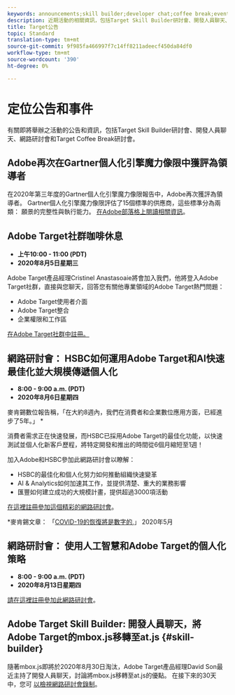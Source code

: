 ```yaml
---
keywords: announcements;skill builder;developer chat;coffee break;events
description: 近期活動的相關資訊，包括Target Skill Builder研討會、開發人員聊天、網路研討會和Target Coffee Break研討會。
title: Target公告
topic: Standard
translation-type: tm+mt
source-git-commit: 9f985fa466997f7c14ff8211adeecf450da84df0
workflow-type: tm+mt
source-wordcount: '390'
ht-degree: 0%

---
```



# 定位公告和事件

有關即將舉辦之活動的公告和資訊，包括Target Skill Builder研討會、開發人員聊天、網路研討會和Target Coffee Break研討會。

## Adobe再次在Gartner個人化引擎魔力像限中獲評為領導者

在2020年第三年度的Gartner個人化引擎魔力像限報告中，Adobe再次獲評為領導者。 Gartner個人化引擎魔力像限評估了15個標準的供應商，這些標準分為兩類： 願景的完整性與執行能力。 [在Adobe部落格上閱讀相關資訊](https://theblog.adobe.com/adobe-again-named-leader-in-gartner-magic-quadrant-for-personalization-engines/)。

## Adobe Target社群咖啡休息

* **上午10:00 - 11:00 (PDT)**
* **2020年8月5日星期三**

Adobe Target產品經理Cristinel Anastasoaie將會加入我們，他將登入Adobe Target社群，直接與您聊天，回答您有關他專業領域的Adobe Target熱門問題：

* Adobe Target使用者介面
* Adobe Target整合
* 企業權限和工作區

[在Adobe Target社群中註冊。](https://adobe-target-community-coffee-breaks.experienceleague.adobeevents.com/)

## 網路研討會： HSBC如何運用Adobe Target和AI快速最佳化並大規模傳遞個人化

* **8:00 - 9:00 a.m. (PDT)**
* **2020年8月6日星期四**

麥肯錫數位報告稱，「在大約8週內，我們在消費者和企業數位應用方面，已經進步了5年。」 *

消費者需求正在快速發展，而HSBC已採用Adobe Target的最佳化功能，以快速測試並個人化新客戶歷程，將特定開發和推出的時間從6個月縮短至1週！

加入Adobe和HSBC參加此網路研討會以瞭解：

* HSBC的最佳化和個人化努力如何推動組織快速變革
* AI &amp; Analytics如何加速其工作，並提供清楚、重大的業務影響
* 匯豐如何建立成功的大規模計畫，提供超過3000項活動

[在這裡註冊參加這個精彩的網路研討會](https://hsbc-targetai.experienceleague.adobeevents.com/)。

*麥肯錫文章： 「[COVID-19的恢復將是數字的](https://www.mckinsey.com/business-functions/mckinsey-digital/our-insights/the-covid-19-recovery-will-be-digital-a-plan-for-the-first-90-days#),」 2020年5月

## 網路研討會： 使用人工智慧和Adobe Target的個人化策略

* **8:00 - 9:00 a.m. (PDT)**
* **2020年8月13日星期四**

[請在這裡註冊參加此網路研討會](https://atskillbuilder-maxpersonalization.experienceleague.adobeevents.com/)。

## Adobe Target Skill Builder: 開發人員聊天，將Adobe Target的mbox.js移轉至at.js {#skill-builder}

隨著mbox.js即將於2020年8月30日淘汰，Adobe Target產品經理David Son最近主持了開發人員聊天，討論將mbox.js移轉至at.js的優點。 在接下來的30天中，您可 [以檢視網路研討會錄制](https://seminars.adobeconnect.com/ptdo6mfo6qn6/?proto=true)。
